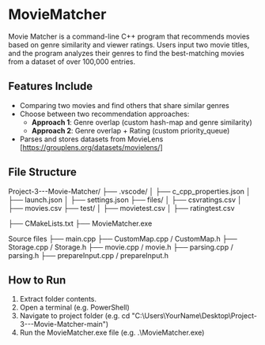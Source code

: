 # MovieMatcher

Movie Matcher is a command-line C++ program that recommends movies based on genre similarity and viewer ratings. Users input two movie titles, and the program analyzes their genres to find the best-matching movies from a dataset of over 100,000 entries.

## Features Include
  - Comparing two movies and find others that share similar genres
  - Choose between two recommendation approaches:
      - **Approach 1**: Genre overlap (custom hash-map and genre similarity)
      - **Approach 2**: Genre overlap + Rating (custom priority_queue)
  - Parses and stores datasets from MovieLens [https://grouplens.org/datasets/movielens/]

## File Structure 
Project-3---Movie-Matcher/
├── .vscode/ 
│ ├── c_cpp_properties.json
│ ├── launch.json
│ ├── settings.json
├── files/ 
│ ├── csvratings.csv
│ ├── movies.csv
├── test/
│ ├── movietest.csv
│ ├── ratingtest.csv

├── CMakeLists.txt 
├── MovieMatcher.exe 

Source files
├── main.cpp 
├── CustomMap.cpp / CustomMap.h 
├── Storage.cpp / Storage.h
├── movie.cpp / movie.h
├── parsing.cpp / parsing.h
├── prepareInput.cpp / prepareInput.h

## How to Run
1. Extract folder contents.
2. Open a terminal (e.g. PowerShell)
3. Navigate to project folder (e.g. cd "C:\Users\YourName\Desktop\Project-3---Movie-Matcher-main")
4. Run the MovieMatcher.exe file (e.g. .\MovieMatcher.exe)
